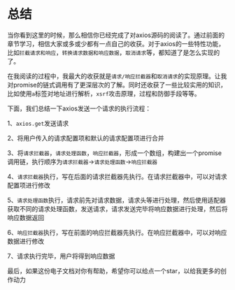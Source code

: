 # 总结

当你看到这里的时候，那么相信你已经完成了对axios源码的阅读了。通过前面的章节学习，相信大家或多或少都有一点自己的收获。对于axios的一些特性功能，比如`拦截请求和响应`，`转换请求数据和响应数据`，`取消请求`等，都知道了是怎么实现的了。

在我阅读的过程中，我最大的收获就是`请求/响应拦截器`和`取消请求`的实现原理。让我对promise的链式调用有了更深层次的了解。同时还收获了一些比较实用的知识，比如使用`a`标签对地址进行解析，`xsrf`攻击原理，过程和防御手段等等。

下面，我们总结一下axios发送一个请求的执行流程：

1、`axios.get`发送请求

2、将用户传入的请求配置项和默认的请求配置项进行合并

3、将`请求拦截器`，`请求处理函数`，`响应拦截器`，形成一个数组，构建出一个promise调用链，执行顺序为`请求拦截器`->`请求处理函数`->`响应拦截器`

4、`请求拦截器`执行，写在后面的请求拦截器先执行。在请求拦截器中，可以对请求配置项进行修改

5、`请求处理函数`执行，请求前先对请求数据，请求头等进行处理，然后使用适配器获取不同的请求处理函数，发送请求，请求发送完毕将响应数据进行处理，然后将响应数据返回

6、`响应拦截器`执行，写在前面的响应拦截器先执行。在响应拦截器中，可以对响应数据进行修改

7、请求执行完毕，用户将得到响应数据


最后，如果这份电子文档对你有帮助，希望你可以给点一个star，以给我更多的创作动力